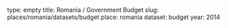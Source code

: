 type: empty
title: Romania / Government Budget
slug: places/romania/datasets/budget
place: romania
dataset: budget
year: 2014
